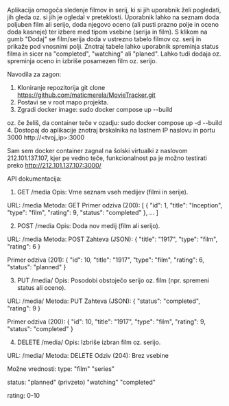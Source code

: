 Aplikacija omogoča sledenje filmov in serij, ki si jih uporabnik želi pogledati, jih gleda oz. si jih je ogledal v preteklosti. Uporabnik lahko na seznam doda poljuben film ali serijo, doda njegovo oceno (ali pusti prazno polje in oceno doda kasneje) ter izbere med tipom vsebine (serija in film). S klikom na gumb "Dodaj" se film/serija doda v ustrezno tabelo filmov oz. serij in prikaže pod vnosnimi polji. Znotraj tabele lahko uporabnik spreminja status filma in sicer na "completed", "watching" ali "planed". Lahko tudi dodaja oz. spreminja oceno in izbriše posamezen film oz. serijo. 


Navodila za zagon:
1. Kloniranje repozitorija 
git clone https://github.com/maticmerela/MovieTracker.git
2. Postavi se v root mapo projekta. 
3. Zgradi docker image: 
sudo docker compose up --build 

oz. če želiš, da container teče v ozadju: 
sudo docker compose up -d --build
4. Dostopaj do aplikacije znotraj brskalnika na lastnem IP naslovu in portu 3000
http://<tvoj_ip>:3000

Sam sem docker container zagnal na šolski virtualki z naslovom 212.101.137.107, kjer pe vedno teče, funkcionalnost pa je možno testirati preko http://212.101.137.107:3000/

API dokumentacija: 

1. GET /media
Opis: Vrne seznam vseh medijev (filmi in serije).

URL: /media
Metoda: GET
Primer odziva (200):
[
  {
    "id": 1,
    "title": "Inception",
    "type": "film",
    "rating": 9,
    "status": "completed"
  },
  ...
]

2. POST /media
Opis: Doda nov medij (film ali serijo).

URL: /media
Metoda: POST
Zahteva (JSON):
{
  "title": "1917",
  "type": "film",
  "rating": 6
}

Primer odziva (201):
{
  "id": 10,
  "title": "1917",
  "type": "film",
  "rating": 6,
  "status": "planned"
}


3. PUT /media/<id>
Opis: Posodobi obstoječo serijo oz. film (npr. spremeni status ali oceno).

URL: /media/<id>
Metoda: PUT
Zahteva (JSON):
{
  "status": "completed",
  "rating": 9
}

Primer odziva (200):
{
  "id": 10,
  "title": "1917",
  "type": "film",
  "rating": 9,
  "status": "completed"
}

4. DELETE /media/<id>
Opis: Izbriše izbran film oz. serijo.

URL: /media/<id>
Metoda: DELETE
Odziv (204): Brez vsebine



Možne vrednosti: 
type:
"film"
"series"

status:
"planned" (privzeto)
"watching"
"completed"

rating:
0-10
